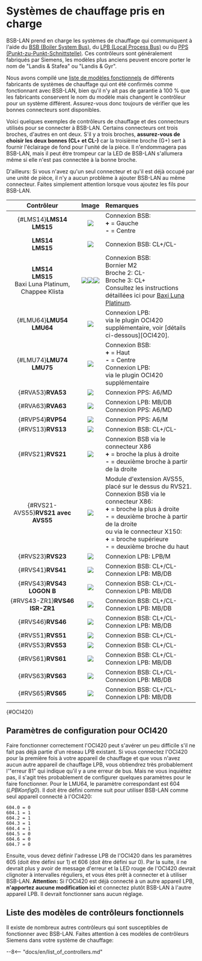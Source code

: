 # Systèmes de chauffage pris en charge

BSB-LAN prend en charge les systèmes de chauffage qui communiquent à l'aide du [BSB (Boiler System Bus)](bus_systems.md#BSB), du [LPB (Local Process Bus)](bus_systems.md#LPB) ou du [PPS (Punkt-zu-Punkt-Schnittstelle)](bus_systems.md#PPS). Ces contrôleurs sont généralement fabriqués par Siemens, les modèles plus anciens peuvent encore porter le nom de "Landis & Stafea" ou "Landis & Gyr".

Nous avons compilé une [liste de modèles fonctionnels](supported_models.md) de différents fabricants de systèmes de chauffage qui ont été confirmés comme fonctionnant avec BSB-LAN, bien qu'il n'y ait pas de garantie à 100 % que les fabricants conservent le nom du modèle mais changent le contrôleur pour un système différent. Assurez-vous donc toujours de vérifier que les bonnes connecteurs sont disponibles.

Voici quelques exemples de contrôleurs de chauffage et des connecteurs utilisés pour se connecter à BSB-LAN. Certains connecteurs ont trois broches, d'autres en ont deux. S'il y a trois broches, **assurez-vous de choisir les deux bonnes (CL+ et CL-)** car la troisième broche (G+) sert à fournir l'éclairage de fond pour l'unité de la pièce. Il n'endommagera pas BSB-LAN, mais il peut être trompeur car la LED de BSB-LAN s'allumera même si elle n'est pas connectée à la bonne broche.

D'ailleurs: Si vous n'avez qu'un seul connecteur et qu'il est déjà occupé par une unité de pièce, il n'y a aucun problème à ajouter BSB-LAN au même connecteur. Faites simplement attention lorsque vous ajoutez les fils pour BSB-LAN.

| Contrôleur | Image | Remarques |
|:--------:|:---:|:------|
| [](){#LMS14}**LMS14**<br>**LMS15** | <img src="../images/LMS14.jpeg"> | Connexion BSB:<br>**+** = Gauche<br>**-** = Centre |
| **LMS14**<br>**LMS15** | <img src="../images/LMS14-2.jpeg"> | Connexion BSB: CL+/CL- |
| **LMS14**<br>**LMS15**<br>Baxi Luna Platinum,<br>Chappee Klista | <img src="../images/LMS15 Baxi Platinum.jpeg"><img src="../images/LMS15 Chappee Klista.jpeg"><img src="../images/LMS15 Baxi Platinum Mainboard.jpeg"> | Connexion BSB:<br>Bornier M2<br>Broche 2: CL-<br>Broche 3: CL+<br>Consultez les instructions détaillées ici pour <a href="https://github.com/fredlcore/BSB-LAN/wiki/Special-instructions-for-special-heating-systems#js-repo-pjax-container">Baxi Luna Platinum</a>. |
| [](){#LMU64}**LMU54**<br>**LMU64** | <img src="../images/LMU64.jpeg"> | Connexion LPB:<br>via le plugin OCI420 supplémentaire, voir [détails ci-dessous][OCI420]. |
| [](){#LMU74}**LMU74**<br>**LMU75** | <img src="../images/LMU74.jpeg"> | Connexion BSB:<br>**+** = Haut<br>**-** = Centre<br>Connexion LPB:<br>via le plugin OCI420 supplémentaire |
| [](){#RVA53}**RVA53** | <img src="../images/RVA53.jpeg"> | Connexion PPS: A6/MD |
| [](){#RVA63}**RVA63** | <img src="../images/RVA63.jpeg"> | Connexion LPB: MB/DB<br>Connexion PPS: A6/MD |
| [](){#RVP54}**RVP54** | <img src="../images/RVP54.jpeg"> | Connexion PPS: A6/M |
| [](){#RVS13}**RVS13** | <img src="../images/RVS13.jpeg"> | Connexion BSB: CL+/CL- |
| [](){#RVS21}**RVS21** | <img src="../images/RVS21.jpeg"> | Connexion BSB via le connecteur X86<br>**+** = broche la plus à droite<BR>**-** = deuxième broche à partir de la droite |
| [](){#RVS21-AVS55}**RVS21 avec AVS55** | <img src="../images/RVS21-AVS55.jpeg"> | Module d'extension AVS55, placé sur le dessus du RVS21.<br>Connexion BSB via le connecteur X86:<br>**+** = broche la plus à droite<BR>**-** = deuxième broche à partir de la droite<br>ou via le connecteur X150:<br>**+** = broche supérieure<BR>**-** = deuxième broche du haut |
| [](){#RVS23}**RVS23** | <img src="../images/RVS23.jpeg"> | Connexion LPB: LPB/M |
| [](){#RVS41}**RVS41** | <img src="../images/RVS41.jpeg"> | Connexion BSB: CL+/CL-<br>Connexion LPB: MB/DB |
| [](){#RVS43}**RVS43<br>LOGON B** | <img src="../images/RVS43.jpeg"> | Connexion BSB: CL+/CL-<br>Connexion LPB: MB/DB |
| [](){#RVS43-ZR1}**RVS46<br>ISR-ZR1** | <img src="../images/RVS46-ISR-ZR1.jpeg"> | Connexion BSB: CL+/CL-<br>Connexion LPB: MB/DB |
| [](){#RVS46}**RVS46** | <img src="../images/RVS46.jpeg"> | Connexion BSB: CL+/CL-<br>Connexion LPB: MB/DB |
| [](){#RVS51}**RVS51** | <img src="../images/RVS51.jpeg"> | Connexion BSB: CL+/CL- |
| [](){#RVS53}**RVS53** | <img src="../images/RVS53.jpeg"> | Connexion BSB: CL+/CL- |
| [](){#RVS61}**RVS61** | <img src="../images/RVS61.jpeg"> | Connexion BSB: CL+/CL-<br>Connexion LPB: MB/DB |
| [](){#RVS63}**RVS63** | <img src="../images/RVS63.jpeg"> | Connexion BSB: CL+/CL-<br>Connexion LPB: MB/DB |
| [](){#RVS65}**RVS65** | <img src="../images/RVS65.jpeg"> | Connexion BSB: CL+/CL-<br>Connexion LPB: MB/DB |

[](){#OCI420}
## Paramètres de configuration pour OCI420 ##

Faire fonctionner correctement l'OCI420 peut s'avérer un peu difficile s'il ne fait pas déjà partie d'un réseau LPB existant. Si vous connectez l'OCI420 pour la première fois à votre appareil de chauffage et que vous n'avez aucun autre appareil de chauffage LPB, vous obtiendrez très probablement l'"erreur 81" qui indique qu'il y a une erreur de bus. Mais ne vous inquiétez pas, il s'agit très probablement de configurer quelques paramètres pour le faire fonctionner. Pour le LMU64, le paramètre correspondant est 604 (_LPBKonfig0_). Il doit être défini comme suit pour utiliser BSB-LAN comme seul appareil connecté à l'OCI420:
```
604.0 = 0
604.1 = 1
604.2 = 1
604.3 = 1
604.4 = 1
604.5 = 0
604.6 = 0
604.7 = 0
```

Ensuite, vous devez définir l'adresse LPB de l'OCI420 dans les paramètres 605 (doit être défini sur 1) et 606 (doit être défini sur 0). Par la suite, il ne devrait plus y avoir de message d'erreur et la LED rouge de l'OCI420 devrait clignoter à intervalles réguliers, et vous êtes prêt à connecter et à utiliser BSB-LAN.
**Attention:** Si l'OCI420 est déjà connecté à un autre appareil LPB, **n'apportez aucune modification ici** et connectez plutôt BSB-LAN à l'autre appareil LPB. Il devrait fonctionner sans aucun réglage.

## Liste des modèles de contrôleurs fonctionnels

Il existe de nombreux autres contrôleurs qui sont susceptibles de fonctionner avec BSB-LAN. Faites attention à ces modèles de contrôleurs Siemens dans votre système de chauffage:

--8<-- "docs/en/list_of_controllers.md"

